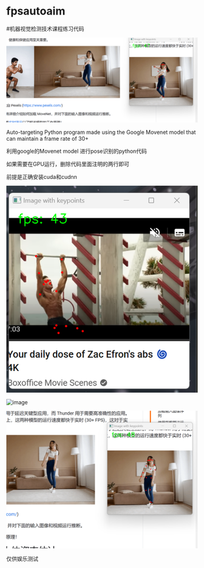 # fpsautoaim
#机器视觉检测技术课程练习代码

![image](https://github.com/oceanzhang2014/fpsautoaim/blob/master/fig/%E5%B1%8F%E5%B9%95%E6%88%AA%E5%9B%BE%202023-04-03%20183320.png)


Auto-targeting Python program made using the Google Movenet model that can maintain a frame rate of 30+





利用google的Movenet model 进行pose识别的python代码

如果需要在GPU运行，删除代码里面注明的两行即可

前提是正确安装cuda和cudnn

![image](https://github.com/oceanzhang2014/fpsautoaim/blob/master/fig/%E5%B1%8F%E5%B9%95%E6%88%AA%E5%9B%BE%202023-04-03%20183250.png)

![image](https://github.com/oceanzhang2014/fpsautoaim/blob/master/fig/posecs1.gif)

![image](https://github.com/oceanzhang2014/fpsautoaim/blob/master/fig/%E5%B1%8F%E5%B9%95%E6%88%AA%E5%9B%BE%202023-04-03%20183334.png)


仅供娱乐测试
